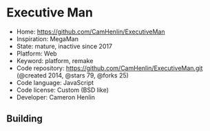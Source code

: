 # Executive Man

- Home: https://github.com/CamHenlin/ExecutiveMan
- Inspiration: MegaMan
- State: mature, inactive since 2017
- Platform: Web
- Keyword: platform, remake
- Code repository: https://github.com/CamHenlin/ExecutiveMan.git (@created 2014, @stars 79, @forks 25)
- Code language: JavaScript
- Code license: Custom (BSD like)
- Developer: Cameron Henlin

## Building
